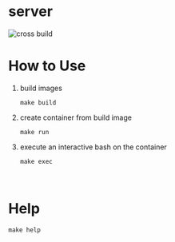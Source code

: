 # server



![cross build](https://github.com/customize-game/server/workflows/cross%20build/badge.svg)




# How to Use

1. build images

   ```shell
   make build
   ```

   

2. create container from build image

   ```shell
   make run
   ```

   

3. execute an interactive bash on the container

   ```shell
   make exec
   ```

   

<br />

# Help

```shell
make help
```
